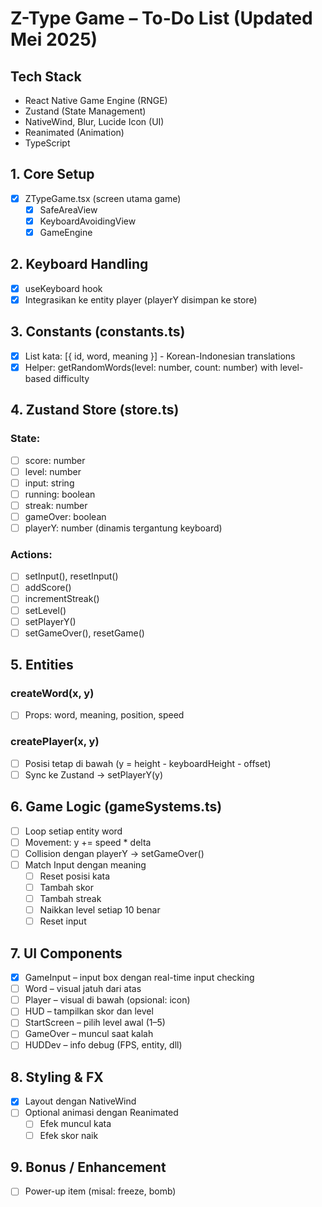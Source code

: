 # Z-Type Game – To-Do List (Updated Mei 2025)

## Tech Stack
- React Native Game Engine (RNGE)  
- Zustand (State Management)
- NativeWind, Blur, Lucide Icon (UI)
- Reanimated (Animation)
- TypeScript

## 1. Core Setup
- [x] ZTypeGame.tsx (screen utama game)
  - [x] SafeAreaView
  - [x] KeyboardAvoidingView
  - [x] GameEngine

## 2. Keyboard Handling
- [x] useKeyboard hook
- [x] Integrasikan ke entity player (playerY disimpan ke store)

## 3. Constants (constants.ts)
- [x] List kata: [{ id, word, meaning }] - Korean-Indonesian translations
- [x] Helper: getRandomWords(level: number, count: number) with level-based difficulty

## 4. Zustand Store (store.ts)
### State:
- [ ] score: number
- [ ] level: number
- [ ] input: string
- [ ] running: boolean
- [ ] streak: number
- [ ] gameOver: boolean
- [ ] playerY: number (dinamis tergantung keyboard)

### Actions:
- [ ] setInput(), resetInput()
- [ ] addScore()
- [ ] incrementStreak()
- [ ] setLevel()
- [ ] setPlayerY()
- [ ] setGameOver(), resetGame()

## 5. Entities
### createWord(x, y)
- [ ] Props: word, meaning, position, speed

### createPlayer(x, y)
- [ ] Posisi tetap di bawah (y = height - keyboardHeight - offset)
- [ ] Sync ke Zustand → setPlayerY(y)

## 6. Game Logic (gameSystems.ts)
- [ ] Loop setiap entity word
- [ ] Movement: y += speed * delta
- [ ] Collision dengan playerY → setGameOver()
- [ ] Match Input dengan meaning
  - [ ] Reset posisi kata
  - [ ] Tambah skor
  - [ ] Tambah streak
  - [ ] Naikkan level setiap 10 benar
  - [ ] Reset input

## 7. UI Components
- [x] GameInput – input box dengan real-time input checking
- [ ] Word – visual jatuh dari atas
- [ ] Player – visual di bawah (opsional: icon)
- [ ] HUD – tampilkan skor dan level
- [ ] StartScreen – pilih level awal (1–5)
- [ ] GameOver – muncul saat kalah
- [ ] HUDDev – info debug (FPS, entity, dll)

## 8. Styling & FX
- [x] Layout dengan NativeWind
- [ ] Optional animasi dengan Reanimated
  - [ ] Efek muncul kata
  - [ ] Efek skor naik

## 9. Bonus / Enhancement
- [ ] Power-up item (misal: freeze, bomb)
